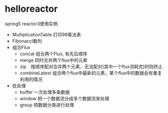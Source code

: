 # helloreactor
spring5 reactor3使用实例

- MultiplicationTable 打印99乘法表
- Fibonacci数列
- 组合Flux
  - concat 组合两个Flux, 有先后顺序
  - merge 同时合并两个flux中的元素
  - zip　按顺序配对合并两个元素，无法配对(其中一个flux消耗完)时则终止
  - combineLatest 组合两个flux中最新的元素，某个flux中的数据会有重复利用的情况
- 批处理
  - buffer 一次处理多条数据
  - window 把一个数据流分成多个数据流来处理
  - group 把数据分类进行处理
  
  

